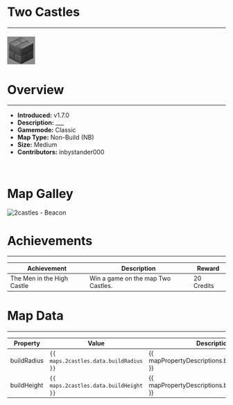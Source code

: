 <!-- replace _map_ with the actual map name -->
<!-- change gamemode type for the Map data description  -->
# Two Castles

***

#### ![twocastlesicon](../assets/maps/2castles/twocastles-icon.jpg)

# Overview
***
- **Introduced:** v1.7.0
- **Description:** ___
- **Gamemode:** Classic
- **Map Type:** Non-Build (NB)
- **Size:** Medium
- **Contributors:** inbystander000

<br />  

# Map Galley
![2castles - Beacon](../assets/maps/2castles/ '')

# Achievements
***

| Achievement | Description | Reward |
| ----- | ----- | ------ |
| The Men in the High Castle | Win a game on the map Two Castles. | 20 Credits |



# Map Data
***

| Property | Value | Description |
| ----------- | ----------- | ------ |
| buildRadius |`{{ maps.2castles.data.buildRadius }}`| {{ mapPropertyDescriptions.buildRadius.classic }} |
| buildHeight |`{{ maps.2castles.data.buildHeight }}`| {{ mapPropertyDescriptions.buildHeight.classic }} |